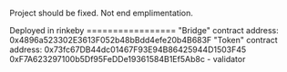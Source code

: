 Project should be fixed.
Not end emplimentation.

Deployed in rinkeby
    =================
    "Bridge" contract address: 0x4896a523302E3613F052b48bBdd4efe20b4B683F
    "Token" contract address: 0x73fc67DB44dc01467F93E94B86425944D1503F45
    0xF7A623297100b5Df95FeDDe19361584B1Ef5Ab8c - validator